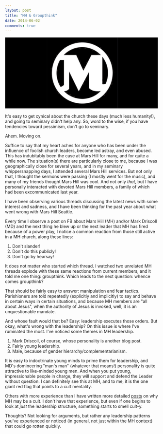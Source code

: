 ```yaml
---
layout: post
title: "MH & Groupthink"
date: 2014-06-02
comments: true
---
```


![](/assets/images/MH.jpg)

It's easy to get cynical about the church these days (much less humanity!), and going to seminary didn't help any. So, word to the wise, if you have tendencies toward pessimism, don't go to seminary.

Ahem. Moving on.

Suffice to say that my heart aches for anyone who has been under the influence of foolish church leaders, become led astray, and even abused. This has indubitably been the case at Mars Hill for many, and for quite a while now. The situation(s) there are particularly close to me, because I was geographically close for several years, and in my seminary whippersnapping days, I attended several Mars Hill services. But not only that, I thought the sermons were passing (I mostly went for the music), and many of my friends thought Mars Hill was cool. And not only _that_, but I have personally interacted with devoted Mars Hill members, a family of which had been excommunicated last year.

I have been observing various threads discussing the latest news with some interest and sadness, and I have been thinking for the past year about what went wrong with Mars Hill Seattle.

Every time I observe a post on FB about Mars Hill (MH) and/or Mark Driscoll (MD) and the next thing he blew up or the next leader that MH has fired because of a power play, I notice a common reaction from those still active in a MH church, along these lines:

1. Don't slander!
2. Don't do this publicly!
3. Don't go by hearsay!

It does not matter who started which thread. I watched two unrelated MH threads explode with these same reactions from current members, and it told me one thing: groupthink. Which leads to the next question: whence comes groupthink?

That should be fairly easy to answer: manipulation and fear tactics. Parishioners are told repeatedly (explicitly and implicitly) to say and behave in certain ways in certain situations, and because MH members are "all about Jesus", when the authority of Jesus is invoked, well, it is an unquestionable mandate.

And whose fault would that be? Easy: leadership executes those orders. But okay, what's wrong with the leadership? On this issue is where I've ruminated the most. I've noticed some themes in MH leadership.

1. Mark Driscoll, of course, whose personality is another blog post.
2. Fairly young leadership.
3. Male, because of gender hierarchy/complementarianism.

It is easy to indoctrinate young minds to prime them for leadership, and MD's domineering "man's man" (whatever that means!) personality is quite attractive to like-minded young men. And when you put young, impressionable people in charge, they will support and defend the Leader without question. I can definitely see this at MH, and to me, it is the one giant red flag that points to a cult mentality.

Others with more experience than I have written more detailed [posts](http://www.elizabethesther.com/2014/03/is-marshill-church-a-cult.html) on why MH may be a cult. I don't have that experience, but even if one begins to look at _just_ the leadership structure, something starts to smell cult-y.

Thoughts? Not looking for arguments, but rather any leadership patterns you've experienced or noticed (in general, not just within the MH context) that could go rotten quickly.
